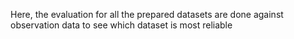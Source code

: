 Here, the evaluation for all the prepared datasets are done against observation data to see which dataset is most reliable
